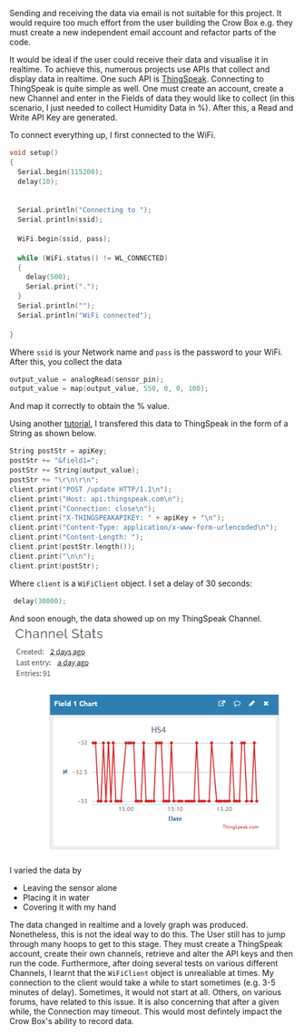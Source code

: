 Sending and receiving the data via email is not suitable for this project. It would require too much effort from the user building the Crow Box e.g. they must create a new independent email account and refactor parts of the code. 

It would be ideal if the user could receive their data and visualise it in realtime. To achieve this, numerous projects use APIs that collect and display data in realtime. One such API is [ThingSpeak](https://thingspeak.com/). Connecting to ThingSpeak is quite simple as well. One must create an account, create a new Channel and enter in the Fields of data they would like to collect (in this scenario, I just needed to collect Humidity Data in %). After this, a Read and Write API Key are generated. 

To connect everything up, I first connected to the WiFi. 
```C
void setup()
{
  Serial.begin(115200);
  delay(10);


  Serial.println("Connecting to ");
  Serial.println(ssid);

  WiFi.begin(ssid, pass);

  while (WiFi.status() != WL_CONNECTED)
  {
    delay(500);
    Serial.print(".");
  }
  Serial.println("");
  Serial.println("WiFi connected");

}
```

Where ```ssid``` is your Network name and ```pass``` is the password to your WiFi. After this, you collect the data
```C
output_value = analogRead(sensor_pin);
output_value = map(output_value, 550, 0, 0, 100);
```
And map it correctly to obtain the % value. 

Using another [tutorial](https://roboindia.com/tutorials/nodemcu-dht11-thingspeak-data-upload/), I transfered this data to ThingSpeak in the form of a String as shown below. 

```C
String postStr = apiKey;
postStr += "&field1=";
postStr += String(output_value);
postStr += "\r\n\r\n";
client.print("POST /update HTTP/1.1\n");
client.print("Host: api.thingspeak.com\n");
client.print("Connection: close\n");
client.print("X-THINGSPEAKAPIKEY: " + apiKey + "\n");
client.print("Content-Type: application/x-www-form-urlencoded\n");
client.print("Content-Length: ");
client.print(postStr.length());
client.print("\n\n");
client.print(postStr);
```

Where ```client``` is a ```WiFiClient``` object. I set a delay of 30 seconds:
```C
 delay(30000);
```
And soon enough, the data showed up on my ThingSpeak Channel. 
![ThingSpeak Channel Data](https://github.com/iamastic/CrowBox2.0/blob/main/Journal/Images/ThingSpeakChannelData.PNG)

I varied the data by
* Leaving the sensor alone
* Placing it in water
* Covering it with my hand

The data changed in realtime and a lovely graph was produced. Nonetheless, this is not the ideal way to do this. The User still has to jump through many hoops to get to this stage. They must create a ThingSpeak account, create their own channels, retrieve and alter the API keys and then run the code. Furthermore, after doing several tests on various different Channels, I learnt that the ```WiFiClient``` object is unrealiable at times. My connection to the client would take a while to start sometimes (e.g. 3-5 minutes of delay). Sometimes, it would not start at all. Others, on various forums, have related to this issue. It is also concerning that after a given while, the Connection may timeout. This would most defintely impact the Crow Box's ability to record data. 
